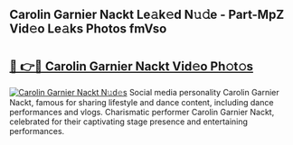 ## Carolin Garnier Nackt Le𝚊k𝚎d N𝚞𝚍e - Part-MpZ Vid𝚎o Le𝚊ks Photos fmVso

# <h2><a href="http://fb73mga.evod.top/?m=Carolin+Garnier+Nackt">🔗 👉🔴 Carolin Garnier Nackt Vid𝚎o Ph𝚘t𝚘s</a></h2>

[![Carolin Garnier Nackt N𝚞d𝚎s](https://i.imgur.com/8V9OHl7.gif)](http://fb73mga.evod.top/?m=Carolin+Garnier+Nackt)
Social media personality Carolin Garnier Nackt, famous for sharing lifestyle and dance content, including dance performances and vlogs. Charismatic performer Carolin Garnier Nackt, celebrated for their captivating stage presence and entertaining performances. 
